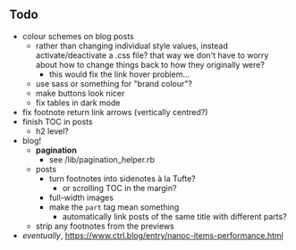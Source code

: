 ## Todo

- colour schemes on blog posts
    + rather than changing individual style values, instead activate/deactivate a .css file? that way we don't have to worry about how to change things back to how they originally were?
        * this would fix the link hover problem...
    + use sass or something for "brand colour"?
    + make buttons look nicer
    + fix tables in dark mode
- fix footnote return link arrows (vertically centred?)
- finish TOC in posts
    + h2 level?
- blog!
    + **pagination**
        * see /lib/pagination_helper.rb
    + posts
        * turn footnotes into sidenotes à la Tufte?
            - or scrolling TOC in the margin?
        * full-width images 
        * make the `part` tag mean something
            - automatically link posts of the same title with different parts?
    + strip any footnotes from the previews
- _eventually_, https://www.ctrl.blog/entry/nanoc-items-performance.html
